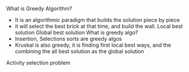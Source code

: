 What is Greedy Algorithm?

- It is an algorithmic paradigm that builds the solution piece by piece
- it will select the best brick at that time, and build the wall.
Local best solution
Global best solution
What is greedy algo?
- Insertion, Selections sorts are greedy algos
- Kruskal is also greedy, it is finding first local best ways, and the combining the all best solution as the global solution

Activity selection problem

